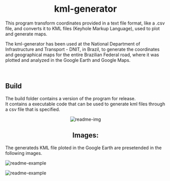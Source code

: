 <h1 align="center"> kml-generator </h1>

This program transform coordinates provided in a text file format, like a .csv file, and converts it to KML files (Keyhole Markup Language), used to plot and generate maps.

The kml-generator has been used at the National Department of Infrastructure and Transport - DNIT, in Brazil, to generate the coordinates and geographical maps for the entire Brazilian Federal road, where it was plotted and analyzed in the Google Earth and Google Maps.

<br>

## Build

The build folder contains a version of the program for release. <br>
It contains a executable code that can be used to generate kml files through a csv file that is specified.

<div align="center">

![readme-img](https://github.com/victordalosto/JDBC-fwd/blob/main/src/assets/readme-build.PNG)
## Images:
</div>
The generateds KML file ploted in the Google Earth are presetended in the following images.


![readme-example](https://github.com/victordalosto/JDBC-fwd/blob/main/src\assets\readme-example1.PNG)

![readme-example](https://github.com/victordalosto/JDBC-fwd/blob/main/src\assets\readme-example2.PNG)

</div>